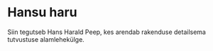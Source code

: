 # Hansu haru

Siin tegutseb Hans Harald Peep, kes arendab rakenduse detailsema tutvustuse alamlehekülge.
